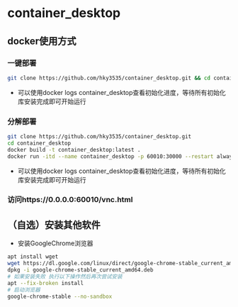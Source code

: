 # container_desktop

## docker使用方式
### 一键部署
```bash
git clone https://github.com/hky3535/container_desktop.git && cd container_desktop && docker build -t container_desktop:latest . && docker run -itd --name container_desktop -p 60010:30000 --restart always --privileged container_desktop:latest
```
* 可以使用docker logs container_desktop查看初始化进度，等待所有初始化库安装完成即可开始运行
### 分解部署
```bash
git clone https://github.com/hky3535/container_desktop.git
cd container_desktop
docker build -t container_desktop:latest .
docker run -itd --name container_desktop -p 60010:30000 --restart always --privileged container_desktop:latest
```
* 可以使用docker logs container_desktop查看初始化进度，等待所有初始化库安装完成即可开始运行
### 访问https://0.0.0.0:60010/vnc.html

## （自选）安装其他软件
* 安装GoogleChrome浏览器
```bash
apt install wget
wget https://dl.google.com/linux/direct/google-chrome-stable_current_amd64.deb
dpkg -i google-chrome-stable_current_amd64.deb
# 如果安装失败 执行以下操作然后再次尝试安装
apt --fix-broken install
# 启动浏览器
google-chrome-stable --no-sandbox
```